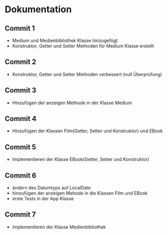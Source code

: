 # Dokumentation
## Commit 1
- Medium und Medienbibliothek Klasse hinzugefügt
- Konstruktor, Getter und Setter Methoden für Medium Klasse erstellt
## Commit 2
- Konstruktor, Getter und Setter Methoden verbessert (null Überprüfung)
## Commit 3
- Hinzufügen der anzeigen Methode in der Klasse Medium
## Commit 4
- Hinzufügen der Klassen Film(Getter, Setter und Konstruktor) und EBook


## Commit 5
- Implementieren der Klasse EBook(Getter, Setter und Konstruktor)
## Commit 6
- ändern des Datumtyps auf LocalDate
- hinzufügen der anzeigen Mehode in die Klassen Film und EBook
- erste Tests in der App Klasse

## Commit 7
- Implementieren der Klasse Medienbibliothek